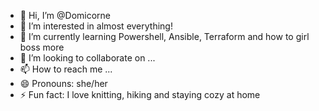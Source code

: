 - 👋 Hi, I’m @Domicorne
- 👀 I’m interested in almost everything!
- 🌱 I’m currently learning Powershell, Ansible, Terraform and how to girl boss more
- 💞️ I’m looking to collaborate on ...
- 📫 How to reach me ...
- 😄 Pronouns: she/her
- ⚡ Fun fact: I love knitting, hiking and staying cozy at home

<!---
Domicorne/Domicorne is a ✨ special ✨ repository because its `README.md` (this file) appears on your GitHub profile.
You can click the Preview link to take a look at your changes.
--->
